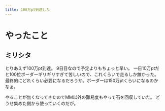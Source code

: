 ```yaml
---
title: 100万pt到達した
---
```


# やったこと

## ミリシタ

とりあえず100万pt到達。
9日目なので予定よりもちょっと早い。
一日10万ptだと100位ボーダーギリギリすぎて苦しいので、これくらいで走るしか無かった。
最終的にどれくらい必要になるだろうか。ボーダーは150万ptくらいになるのかなぁ。

やることが無くなってきたのでMM以外の難易度もやって石を回収していた。
どうせ集めた側から使っていくのだが。
